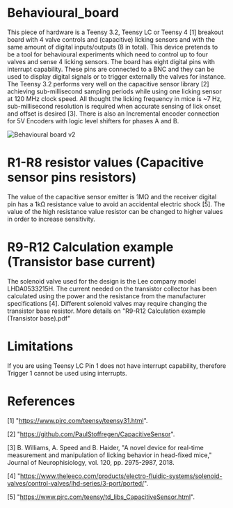 # Behavioural_board

This piece of hardware is a Teensy 3.2, Teensy LC or Teensy 4 [1] breakout board with 4 valve controls and (capacitive) licking sensors and with the same amount of digital inputs/outputs (8 in total). This device pretends to be a tool for behavioural experiments which need to control up to four valves and sense 4 licking sensors. The board has eight digital pins with interrupt capability. These pins are connected to a BNC and they can be used to display digital signals or to trigger externally the valves for instance. The Teensy 3.2 performs very well on the capacitive sensor library [2] achieving sub-millisecond sampling periods while using one licking sensor at 120 MHz clock speed. All thought the licking frequency in mice is ~7 Hz, sub-millisecond resolution is required when accurate sensing of lick onset and offset is desired [3]. There is also an Incremental encoder connection for 5V Encoders with logic level shifters for phases A and B.


![Behavioural board v2](https://user-images.githubusercontent.com/54901317/177177025-56f0a11d-c3ec-42a9-9601-7cabe0dad406.png)

# R1-R8 resistor values (Capacitive sensor pins resistors)
The value of the capacitive sensor emitter is 1MΩ and the receiver digital pin has a 1kΩ resistance value to avoid an accidental electric shock [5]. The value of the high resistance value resistor can be changed to higher values in order to increase sensitivity.

# R9-R12 Calculation example (Transistor base current)
The solenoid valve used for the design is the Lee company model LHDA0533215H. The current needed on the transistor collector has been calculated using the power and the resistance from the manufacturer specifications [4]. Different solenoid valves may require changing the transistor base resistor. More details on "R9-R12 Calculation example (Transistor base).pdf"

# Limitations

If you are using Teensy LC Pin 1 does not have interrupt capability, therefore Trigger 1 cannot be used using interrupts.

# References

[1] 	"https://www.pjrc.com/teensy/teensy31.html". 

[2] 	"https://github.com/PaulStoffregen/CapacitiveSensor". 

[3] 	B. Williams, A. Speed and B. Haider, "A novel device for real-time measurement and manipulation of licking behavior in head-fixed mice," Journal of Neurophisiology, vol. 120, pp. 2975-2987, 2018. 

[4] 	"https://www.theleeco.com/products/electro-fluidic-systems/solenoid-valves/control-valves/lhd-series/3-port/ported/". 

[5] 	"https://www.pjrc.com/teensy/td_libs_CapacitiveSensor.html". 


